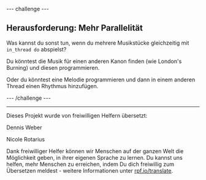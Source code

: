 --- challenge ---

## Herausforderung: Mehr Parallelität

Was kannst du sonst tun, wenn du mehrere Musikstücke gleichzeitig mit `in_thread do` abspielst?

Du könntest die Musik für einen anderen Kanon finden (wie London's Burning) und diesen programmieren.

Oder du könntest eine Melodie programmieren und dann in einem anderen Thread einen Rhythmus hinzufügen.

--- /challenge ---


***
Dieses Projekt wurde von freiwilligen Helfern übersetzt:

Dennis Weber

Nicole Rotarius

Dank freiwilliger Helfer können wir Menschen auf der ganzen Welt die Möglichkeit geben, in ihrer eigenen Sprache zu lernen. Du kannst uns helfen, mehr Menschen zu erreichen, indem Du dich freiwillig zum Übersetzen meldest - weitere Informationen unter [rpf.io/translate](https://rpf.io/translate).
